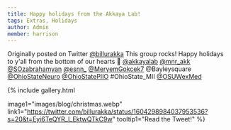 ```yaml
---
title: Happy holidays from the Akkaya Lab!
tags: Extras, Holidays
author: Admin
member: harrison
---
```


Originally posted on Twitter [@billurakka](https://twitter.com/billurakka/)
This group rocks! Happy holidays to y'all from the bottom of our hearts 🎉 [@akkayalab](https://twitter.com/akkayalab/) [@mnr_akk](https://twitter.com/mnr_akk/) [@SOzabrahamyan](https://twitter.com/SOzabrahamyan/) [@esnn_](https://twitter.com/esnn_) [@MeryemGokcek7](https://twitter.com/meryemgokcek7) @Bayleysquare [@OhioStateNeuro](https://twitter.com/ohiostateneuro) [@OhioStatePIIO](https://twitter.com/ohiostatepiio) #OhioState_MII [@OSUWexMed](https://twitter.com/osuwexmed)

{%
  include gallery.html

  image1="images/blog/christmas.webp"
  link1="https://twitter.com/billurakka/status/1604298984037953536?s=20&t=Eyi6TeQYR_l_EktwQTkC9w"
  tooltip1="Read the Tweet!"
%}
